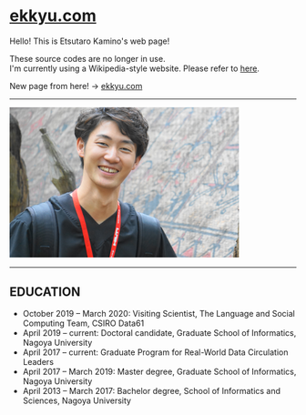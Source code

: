 # [ekkyu.com](https://ekkyu.com/) 
Hello! This is Etsutaro Kamino's web page!  

These source codes are no longer in use.  
I'm currently using a Wikipedia-style website. Please refer to [here](https://www.mediawiki.org/wiki/MediaWiki).

New page from here! → [ekkyu.com](https://ekkyu.com/) 
***

<img src="https://github.com/ekkyu/ekkyu.com/blob/master/images/frontface.JPG" width=80%>

***
 
## EDUCATION
- October 2019 – March 2020: Visiting Scientist, The Language and Social Computing Team, CSIRO Data61
- April 2019 – current: Doctoral candidate, Graduate School of Informatics, Nagoya University 
- April 2017 – current: Graduate Program for Real-World Data Circulation Leaders
- April 2017 – March 2019: Master degree, Graduate School of Informatics, Nagoya University
- April 2013 – March 2017: Bachelor degree, School of Informatics and Sciences, Nagoya University
